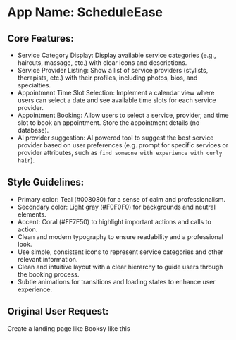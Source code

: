 # **App Name**: ScheduleEase

## Core Features:

- Service Category Display: Display available service categories (e.g., haircuts, massage, etc.) with clear icons and descriptions.
- Service Provider Listing: Show a list of service providers (stylists, therapists, etc.) with their profiles, including photos, bios, and specialties.
- Appointment Time Slot Selection: Implement a calendar view where users can select a date and see available time slots for each service provider.
- Appointment Booking: Allow users to select a service, provider, and time slot to book an appointment. Store the appointment details (no database).
- AI provider suggestion: AI powered tool to suggest the best service provider based on user preferences (e.g. prompt for specific services or provider attributes, such as `find someone with experience with curly hair`).

## Style Guidelines:

- Primary color: Teal (#008080) for a sense of calm and professionalism.
- Secondary color: Light gray (#F0F0F0) for backgrounds and neutral elements.
- Accent: Coral (#FF7F50) to highlight important actions and calls to action.
- Clean and modern typography to ensure readability and a professional look.
- Use simple, consistent icons to represent service categories and other relevant information.
- Clean and intuitive layout with a clear hierarchy to guide users through the booking process.
- Subtle animations for transitions and loading states to enhance user experience.

## Original User Request:
Create a landing page  like Booksy like this
  